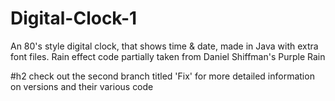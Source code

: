 # Digital-Clock-1
An 80's style digital clock, that shows time &amp; date, made in Java with extra font files. Rain effect code partially taken from Daniel Shiffman's Purple Rain 


#h2 check out the second branch titled 'Fix' for more detailed information on versions and their various code


